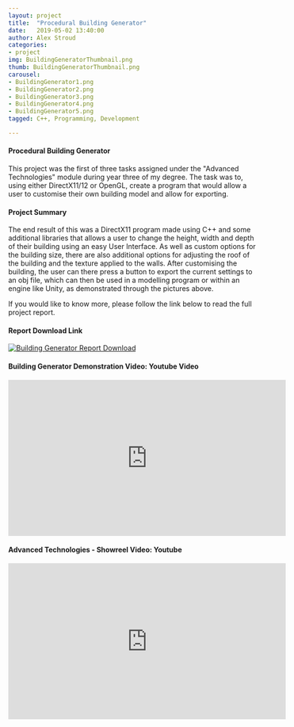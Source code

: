 ```yaml
---
layout: project
title:  "Procedural Building Generator"
date:   2019-05-02 13:40:00
author: Alex Stroud
categories:
- project
img: BuildingGeneratorThumbnail.png
thumb: BuildingGeneratorThumbnail.png
carousel:
- BuildingGenerator1.png
- BuildingGenerator2.png
- BuildingGenerator3.png
- BuildingGenerator4.png
- BuildingGenerator5.png
tagged: C++, Programming, Development

---
```


#### Procedural Building Generator

This project was the first of three tasks assigned under the "Advanced Technologies" module during year three of my degree. The task was to, using either DirectX11/12 or OpenGL, create a program that would allow a user to customise their own building model and allow for exporting.


#### Project Summary

The end result of this was a DirectX11 program made using C++ and some additional libraries that allows a user to change the height, width and depth of their building using an easy User Interface. As well as custom options for the building size, there are also additional options for adjusting the roof of the building and the texture applied to the walls. After customising the building, the user can there press a button to export the current settings to an obj file, which can then be used in a modelling program or within an engine like Unity, as demonstrated through the pictures above.

If you would like to know more, please follow the link below to read the full project report.

#### Report Download Link
[![Building Generator Report Download](https://i.gyazo.com/6ba372444b54578a43e8a0e946430a57.png)](https://drive.google.com/open?id=1LvaroDYy-7zH3ZcqxfAF6Z6hmCdUQyj9 "Report PDF")

#### Building Generator Demonstration Video: Youtube Video
<iframe width="560" height="315" src="https://www.youtube.com/embed/czlD6BzbxYU" frameborder="0" allow="accelerometer; autoplay; encrypted-media; gyroscope; picture-in-picture" allowfullscreen></iframe>

#### Advanced Technologies - Showreel Video: Youtube
<iframe width="560" height="315" src="https://www.youtube.com/embed/dm-c4ovVGrQ" frameborder="0" allow="accelerometer; autoplay; encrypted-media; gyroscope; picture-in-picture" allowfullscreen></iframe>



